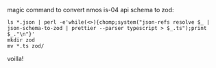 magic command to convert nmos is-04 api schema to zod:
```
ls *.json | perl -e'while(<>){chomp;system("json-refs resolve $_ | json-schema-to-zod | prettier --parser typescript > $_.ts");print $_."\n"}'
mkdir zod
mv *.ts zod/
```

voilla!